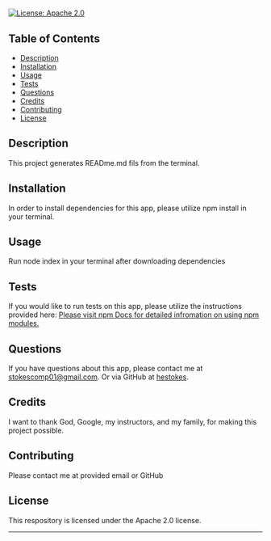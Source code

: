 # <Professional READme generator>

[![License: Apache 2.0](https://img.shields.io/badge/License-Apache%202.0-blue.svg)](https://opensource.org/licenses/Apache-2.0)



    
## Table of Contents
    

* [Description](#description)
* [Installation](#installation)
* [Usage](#usage)
* [Tests](#tests)
* [Questions](#questions)
* [Credits](#credits)
* [Contributing](#contributing)
* [License](#license)


## Description
    
This project generates READme.md fils from the terminal.

## Installation

In order to install dependencies for this app, please utilize npm install in your terminal. 


## Usage

Run node index in your terminal after downloading dependencies


## Tests

If you would like to run tests on this app, please utilize the instructions provided here: [Please visit npm Docs for detailed infromation on using npm modules.](https://docs.npmjs.com/) 


## Questions

If you have questions about this app, please contact me at stokescomp01@gmail.com.  Or via GitHub at [hestokes](https://github.com/hestokes).


## Credits

I want to thank God, Google, my instructors, and my family, for making this project possible.


## Contributing
    
Please contact me at provided email or GitHub


## License

This respository is licensed under the Apache 2.0 license.

---
